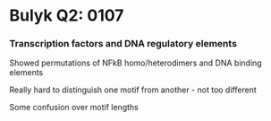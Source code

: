# Bulyk Q2: 0107

### Transcription factors and DNA regulatory elements

Showed permutations of NFkB homo/heterodimers and DNA binding elements

Really hard to distinguish one motif from another - not too different

Some confusion over motif lengths
